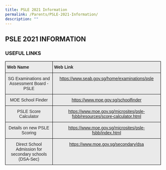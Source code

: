 ```yaml
---
title: PSLE 2021 Information
permalink: /Parents/PSLE-2021-Information/
description: ""
---
```



## PSLE 2021 INFORMATION

### USEFUL LINKS

<style type="text/css">
.tg  {border-collapse:collapse;border-spacing:0;}
.tg td{border-color:black;border-style:solid;border-width:1px;font-family:Arial, sans-serif;font-size:14px;
  overflow:hidden;padding:10px 5px;word-break:normal;}
.tg th{border-color:black;border-style:solid;border-width:1px;font-family:Arial, sans-serif;font-size:14px;
  font-weight:normal;overflow:hidden;padding:10px 5px;word-break:normal;}
.tg .tg-tv74{background-color:#EAEAEA;color:#E20A00;text-align:center;vertical-align:top}
.tg .tg-ii8k{background-color:#EAEAEA;color:#222;text-align:center;vertical-align:top}
.tg .tg-rj1p{background-color:#EAEAEA;color:#222;font-weight:bold;text-align:left;vertical-align:top}
</style>
<table class="tg">
<thead>
  <tr>
    <th class="tg-rj1p">Web Name</th>
    <th class="tg-rj1p">Web Link</th>
  </tr>
</thead>
<tbody>
  <tr>
    <td class="tg-ii8k">SG Examinations and Assessment Board - PSLE</td>
    <td class="tg-tv74"><a href="https://www.seab.gov.sg/home/examinations/psle">https://www.seab.gov.sg/home/examinations/psle</a></td>
  </tr>
  <tr>
    <td class="tg-ii8k">MOE School Finder</td>
    <td class="tg-tv74"><a href="https://www.moe.gov.sg/schoolfinder">https://www.moe.gov.sg/schoolfinder</a></td>
  </tr>
  <tr>
    <td class="tg-ii8k">PSLE Score Calculator</td>
    <td class="tg-tv74"><a href="https://www.moe.gov.sg/microsites/psle-fsbb/resources/score-calculator.html">https://www.moe.gov.sg/microsites/psle-fsbb/resources/score-calculator.html</a></td>
  </tr>
  <tr>
    <td class="tg-ii8k">Details on new PSLE Scoring</td>
    <td class="tg-tv74"><a href="https://www.moe.gov.sg/microsites/psle-fsbb/index.html">https://www.moe.gov.sg/microsites/psle-fsbb/index.html</a></td>
  </tr>
  <tr>
    <td class="tg-ii8k">Direct School Admission for secondary schools (DSA-Sec)</td>
    <td class="tg-tv74"><a href="https://www.moe.gov.sg/secondary/dsa">https://www.moe.gov.sg/secondary/dsa</a></td>
  </tr>
</tbody>
</table>